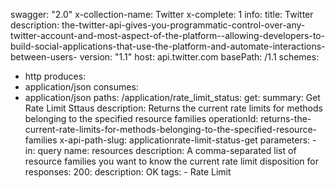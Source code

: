 swagger: "2.0"
x-collection-name: Twitter
x-complete: 1
info:
  title: Twitter
  description: the-twitter-api-gives-you-programmatic-control-over-any-twitter-account-and-most-aspect-of-the-platform--allowing-developers-to-build-social-applications-that-use-the-platform-and-automate-interactions-between-users-
  version: "1.1"
host: api.twitter.com
basePath: /1.1
schemes:
- http
produces:
- application/json
consumes:
- application/json
paths:
  /application/rate_limit_status:
    get:
      summary: Get Rate Limit Sttaus
      description: Returns the current rate limits for methods belonging to the specified
        resource families
      operationId: returns-the-current-rate-limits-for-methods-belonging-to-the-specified-resource-families
      x-api-path-slug: applicationrate-limit-status-get
      parameters:
      - in: query
        name: resources
        description: A comma-separated list of resource families you want to know
          the current rate limit disposition for
      responses:
        200:
          description: OK
      tags:
      - Rate Limit